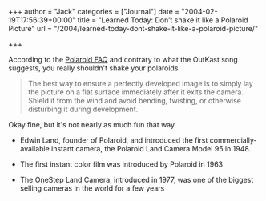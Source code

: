 +++
author = "Jack"
categories = ["Journal"]
date = "2004-02-19T17:56:39+00:00"
title = "Learned Today: Don’t shake it like a Polaroid Picture"
url = "/2004/learned-today-dont-shake-it-like-a-polaroid-picture/"

+++

According to the [Polaroid FAQ][1] and contrary to what the OutKast song suggests, you really shouldn't shake your polaroids.

> 
> 
> The best way to ensure a perfectly developed image is to simply lay the picture on a flat surface immediately after it exits the camera. Shield it from the wind and avoid bending, twisting, or otherwise disturbing it during development.
> 
> 

Okay fine, but it's not nearly as much fun that way.

</p> 

  * Edwin Land, founder of Polaroid, and introduced the first commercially-available instant camera, the Polaroid Land Camera Model 95 in 1948. 


  * The first instant color film was introduced by Polaroid in 1963


  * The OneStep Land Camera, introduced in 1977, was one of the biggest selling cameras in the world for a few years
</ul>

 [1]: http://polaroid.custhelp.com/cgi-bin/polaroid.cfg/php/enduser/std_adp.php?p_sid=mJAB3n4h&p_lva=&p_faqid=2509